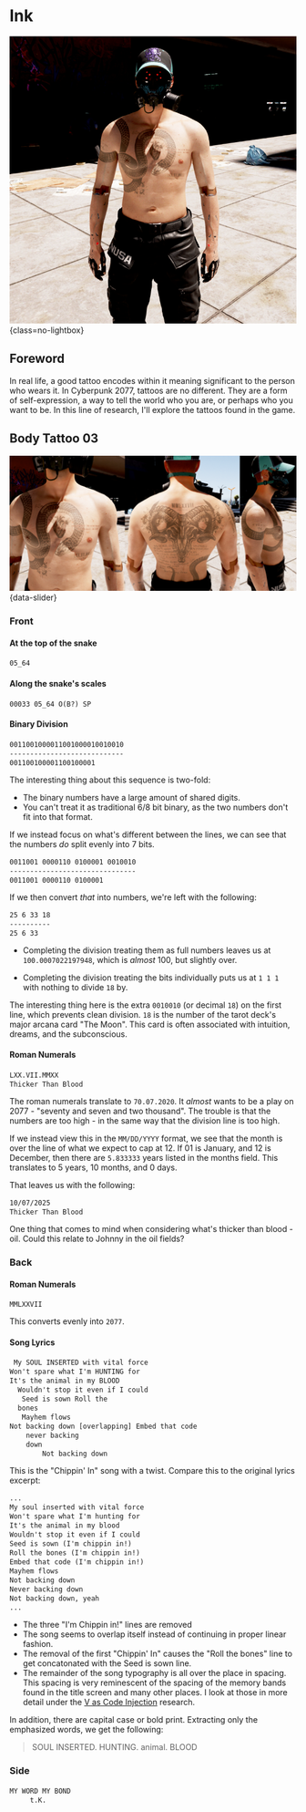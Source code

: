 # Ink

![Tattoo Header](assets/tattoo-header.png){class=no-lightbox}

## Foreword

In real life, a good tattoo encodes within it meaning significant to the person
who wears it. In Cyberpunk 2077, tattoos are no different. They are a form of
self-expression, a way to tell the world who you are, or perhaps who you want to
be. In this line of research, I'll explore the tattoos found in the game.

## Body Tattoo 03

![This is a tattoo that shows an animal skull on the back with lyrics, wording around one arm, and a snake that wraps around the body to the front. It coils around a heart, which expresses a red EKG dividing two binary numbers.](assets/tattoo-binary7.png){data-slider}

### Front

#### At the top of the snake

```
05_64
```

#### Along the snake's scales

```
00033 05_64 O(B?) SP
```

#### Binary Division

```
0011001000011001000010010010
----------------------------
001100100001100100001
```

The interesting thing about this sequence is two-fold:

- The binary numbers have a large amount of shared digits.
- You can't treat it as traditional 6/8 bit binary, as the two numbers don't
  fit into that format.

If we instead focus on what's different between the lines, we can see that the
numbers _do_ split evenly into 7 bits.

```
0011001 0000110 0100001 0010010
-------------------------------
0011001 0000110 0100001
```

If we then convert _that_ into numbers, we're left with the following:

```
25 6 33 18
----------
25 6 33
```

- Completing the division treating them as full numbers leaves us at
  `100.0007022197948`, which is _almost_ 100, but slightly over.

- Completing the division treating the bits individually puts us at `1 1 1`
  with nothing to divide `18` by.

The interesting thing here is the extra `0010010` (or decimal `18`) on the
first line, which prevents clean division. `18` is the number of the tarot
deck's major arcana card "The Moon". This card is often associated with
intuition, dreams, and the subconscious.

#### Roman Numerals

```
LXX.VII.MMXX
Thicker Than Blood
```

The roman numerals translate to `70.07.2020`. It _almost_ wants to be a play on
2077 - "seventy and seven and two thousand". The trouble is that the numbers
are too high - in the same way that the division line is too high.

If we instead view this in the `MM/DD/YYYY` format, we see that the month is over
the line of what we expect to cap at 12. If 01 is January, and 12 is December,
then there are `5.833333` years listed in the months field. This translates to
5 years, 10 months, and 0 days.

That leaves us with the following:

```
10/07/2025
Thicker Than Blood
```

One thing that comes to mind when considering what's thicker than blood - oil.
Could this relate to Johnny in the oil fields?

### Back

#### Roman Numerals

```
MMLXXVII
```

This converts evenly into `2077`.

#### Song Lyrics

```
 My SOUL INSERTED with vital force
Won't spare what I'm HUNTING for
It's the animal in my BLOOD
  Wouldn't stop it even if I could
   Seed is sown Roll the
  bones
   Mayhem flows
Not backing down [overlapping] Embed that code
    never backing
    down
        Not backing down
```

This is the "Chippin' In" song with a twist. Compare this to the original
lyrics excerpt:

```
...
My soul inserted with vital force
Won't spare what I'm hunting for
It's the animal in my blood
Wouldn't stop it even if I could
Seed is sown (I'm chippin in!)
Roll the bones (I'm chippin in!)
Embed that code (I'm chippin in!)
Mayhem flows
Not backing down
Never backing down
Not backing down, yeah
...
```

- The three "I'm Chippin in!" lines are removed
- The song seems to overlap itself instead of continuing in proper linear
  fashion.
- The removal of the first "Chippin' In" causes the "Roll the bones" line to
  get concatonated with the Seed is sown line.
- The remainder of the song typography is all over the place in spacing. This
  spacing is very reminescent of the spacing of the memory bands found in the
  title screen and many other places. I look at those in more detail under the
  [V as Code Injection](theory-broken-time.md) research.

In addition, there are capital case or bold print. Extracting only the
emphasized words, we get the following:

> SOUL INSERTED. HUNTING. animal. BLOOD

### Side

```
MY WORD MY BOND
     t.K.
```
